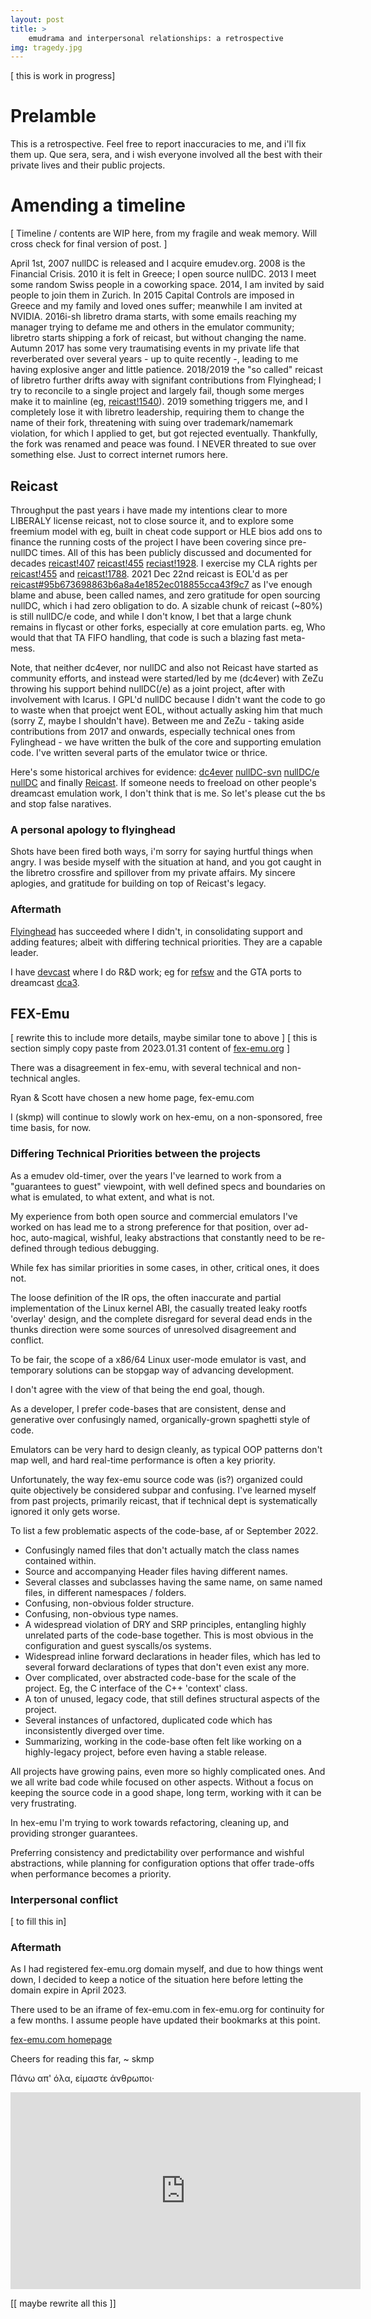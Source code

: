 ```yaml
---
layout: post
title: >
    emudrama and interpersonal relationships: a retrospective
img: tragedy.jpg
---
```


[ this is work in progress]

# Prelamble
This is a retrospective. Feel free to report inaccuracies to me, and i'll fix them up. Que sera, sera, and i wish everyone involved all the best with their private lives and their public projects.

# Amending a timeline
[ Timeline / contents are WIP here, from my fragile and weak memory. Will cross check for final version of post. ]

April 1st, 2007 nullDC is released and I acquire emudev.org. 2008 is the Financial Crisis. 2010 it is felt in Greece; I open source nullDC. 2013 I meet some random Swiss people in a coworking space. 2014, I am invited by said people to join them in Zurich. In 2015 Capital Controls are imposed in Greece and my family and loved ones suffer; meanwhile I am invited at NVIDIA. 2016i-sh libretro drama starts, with some emails reaching my manager trying to defame me and others in the emulator community; libretro starts shipping a fork of reicast, but without changing the name. Autumn 2017 has some very traumatising events in my private life that reverberated over several years - up to quite recently -, leading to me having explosive anger and little patience. 2018/2019 the "so called" reicast of libretro further drifts away with signifant contributions from Flyinghead; I try to reconcile to a single project and largely fail, though some merges make it to mainline (eg, [reicast!1540](https://github.com/skmp/reicast-emulator/pull/1540)). 2019 something triggers me, and I completely lose it with libretro leadership, requiring them to change the name of their fork, threatening with suing over trademark/namemark violation, for which I applied to get, but got rejected eventually. Thankfully, the fork was renamed and peace was found. I NEVER threated to sue over something else. Just to correct internet rumors here.

## Reicast
Throughput the past years i have made my intentions clear to more LIBERALY license reicast, not to close source it, and to explore some freemium model with eg, built in cheat code support or HLE bios add ons to finance the running costs of the project I have been covering since pre-nullDC times. All of this has been publicly discussed and documented for decades [reicast!407](https://github.com/skmp/reicast-emulator/issues/407) [reicast!455](https://github.com/skmp/reicast-emulator/issues/455) [reciast!1928](https://github.com/skmp/reicast-emulator/issues/1928). I exercise my CLA rights per [reicast!455](https://github.com/skmp/reicast-emulator/issues/455) and [reicast!1788](https://github.com/skmp/reicast-emulator/pull/1788). 2021 Dec 22nd reicast is EOL'd as per [reicast#95b673698863b6a8a4e1852ec018855cca43f9c7](https://github.com/skmp/reicast-emulator/commit/95b673698863b6a8a4e1852ec018855cca43f9c7) as I've enough blame and abuse, been called names, and zero gratitude for open sourcing nullDC, which i had zero obligation to do. A sizable chunk of reicast (~80%) is still nullDC/e code, and while I don't know, I bet that a large chunk remains in flycast or other forks, especially at core emulation parts. eg, Who would that that TA FIFO handling, that code is such a blazing fast meta-mess.

Note, that neither dc4ever, nor nullDC and also not Reicast have started as community efforts, and instead were started/led by me (dc4ever) with ZeZu throwing his support behind nullDC(/e) as a joint project, after with involvement with Icarus. I GPL'd nullDC because I didn't want the code to go to waste when that proejct went EOL, without actually asking him that much (sorry Z, maybe I shouldn't have). Between me and ZeZu - taking aside contributions from 2017 and onwards, especially technical ones from Fylinghead - we have written the bulk of the core and supporting emulation code. I've written several parts of the emulator twice or thrice.

Here's some historical archives for evidence: [dc4ever](https://github.com/skmp/dc4ever) [nullDC-svn](https://github.com/skmp/nullDC-svn) [nullDC/e](https://github.com/skmp/nullDCe) [nullDC](https://github.com/skmp/nullDC) and finally [Reicast](https://github.com/skmp/reicast-emulator). If someone needs to freeload on other people's dreamcast emulation work, I don't think that is me. So let's please cut the bs and stop false naratives.

### A personal apology to flyinghead
Shots have been fired both ways, i'm sorry for saying hurtful things when angry. I was beside myself with the situation at hand, and you got caught in the libretro crossfire and spillover from my private affairs. My sincere aplogies, and gratitude for building on top of Reicast's legacy.

### Aftermath
[Flyinghead](https://github.com/flyinghead/flycast) has succeeded where I didn't, in consolidating support and adding features; albeit with differing technical priorities. They are a capable leader.

I have [devcast](https://gitlab.com/skmp/devcast) where I do R&D work; eg for [refsw](https://www.youtube.com/shorts/1W9U1dZSEQw) and the GTA ports to dreamcast [dca3](https://gitlab.com/skmp/dca3-game).

## FEX-Emu
[ rewrite this to include more details, maybe similar tone to above ]
[ this is section simply copy paste from 2023.01.31 content of [fex-emu.org](https://web.archive.org/web/20230405072217/https://fex-emu.org/) ]

There was a disagreement in fex-emu, with several technical and non-technical angles.

Ryan & Scott have chosen a new home page, fex-emu.com

I (skmp) will continue to slowly work on hex-emu, on a non-sponsored, free time basis, for now.

### Differing Technical Priorities between the projects
As a emudev old-timer, over the years I've learned to work from a "guarantees to guest" viewpoint, with well defined specs and boundaries on what is emulated, to what extent, and what is not.

My experience from both open source and commercial emulators I've worked on has lead me to a strong preference for that position, over ad-hoc, auto-magical, wishful, leaky abstractions that constantly need to be re-defined through tedious debugging.

While fex has similar priorities in some cases, in other, critical ones, it does not.

The loose definition of the IR ops, the often inaccurate and partial implementation of the Linux kernel ABI, the casually treated leaky rootfs 'overlay' design, and the complete disregard for several dead ends in the thunks direction were some sources of unresolved disagreement and conflict.

To be fair, the scope of a x86/64 Linux user-mode emulator is vast, and temporary solutions can be stopgap way of advancing development.

I don't agree with the view of that being the end goal, though.

As a developer, I prefer code-bases that are consistent, dense and generative over confusingly named, organically-grown spaghetti style of code.

Emulators can be very hard to design cleanly, as typical OOP patterns don't map well, and hard real-time performance is often a key priority.

Unfortunately, the way fex-emu source code was (is?) organized could quite objectively be considered subpar and confusing. I've learned myself from past projects, primarily reicast, that if technical dept is systematically ignored it only gets worse.

To list a few problematic aspects of the code-base, af or September 2022.

- Confusingly named files that don't actually match the class names contained within.
- Source and accompanying Header files having different names.
- Several classes and subclasses having the same name, on same named files, in different namespaces / folders.
- Confusing, non-obvious folder structure.
- Confusing, non-obvious type names.
- A widespread violation of DRY and SRP principles, entangling highly unrelated parts of the code-base together. This is most obvious in the configuration and guest syscalls/os systems.
- Widespread inline forward declarations in header files, which has led to several forward declarations of types that don't even exist any more.
- Over complicated, over abstracted code-base for the scale of the project. Eg, the C interface of the C++ 'context' class.
- A ton of unused, legacy code, that still defines structural aspects of the project.
- Several instances of unfactored, duplicated code which has inconsistently diverged over time.
- Summarizing, working in the code-base often felt like working on a highly-legacy project, before even having a stable release.

All projects have growing pains, even more so highly complicated ones. And we all write bad code while focused on other aspects. Without a focus on keeping the source code in a good shape, long term, working with it can be very frustrating.

In hex-emu I'm trying to work towards refactoring, cleaning up, and providing stronger guarantees.

Preferring consistency and predictability over performance and wishful abstractions, while planning for configuration options that offer trade-offs when performance becomes a priority.

### Interpersonal conflict
[ to fill this in]

### Aftermath

As I had registered fex-emu.org domain myself, and due to how things went down, I decided to keep a notice of the situation here before letting the domain expire in April 2023.

There used to be an iframe of fex-emu.com in fex-emu.org for continuity for a few months. I assume people have updated their bookmarks at this point.

[fex-emu.com homepage](https://fex-emu.com)


Cheers for reading this far,
~ skmp

Πάνω απ' όλα, είμαστε άνθρωποι·

<iframe width="560" height="315" src="https://www.youtube.com/embed/Ydo71Z5NO0I" frameborder="0" allow="accelerometer; autoplay; encrypted-media; gyroscope; picture-in-picture" allowfullscreen></iframe>

[[ maybe rewrite all this ]]

